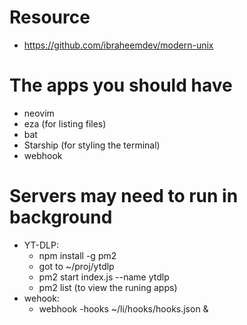 # Resource
- https://github.com/ibraheemdev/modern-unix

# The apps you should have

- neovim
- eza (for listing files)
- bat
- Starship (for styling the terminal)
- webhook


# Servers may need to run in background
- YT-DLP: 
    - npm install -g pm2
    - got to ~/proj/ytdlp
    - pm2 start index.js --name ytdlp
    - pm2 list (to view the runing apps)
- wehook: 
    - webhook -hooks ~/li/hooks/hooks.json &

